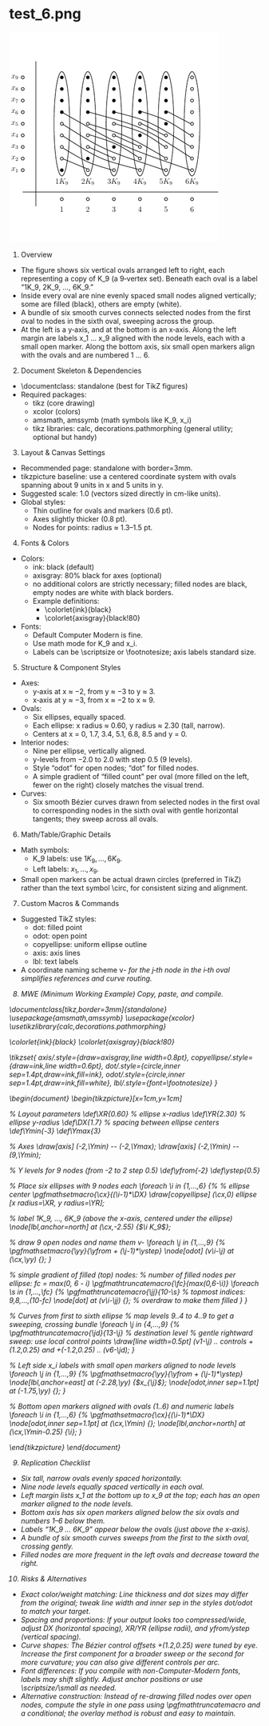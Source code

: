 # test_6.png

![test_6.png](../../../eval_dataset/images/test_6.png)

1. Overview
- The figure shows six vertical ovals arranged left to right, each representing a copy of K_9 (a 9‑vertex set). Beneath each oval is a label “1K_9, 2K_9, …, 6K_9.” 
- Inside every oval are nine evenly spaced small nodes aligned vertically; some are filled (black), others are empty (white).
- A bundle of six smooth curves connects selected nodes from the first oval to nodes in the sixth oval, sweeping across the group.
- At the left is a y‑axis, and at the bottom is an x‑axis. Along the left margin are labels x_1 … x_9 aligned with the node levels, each with a small open marker. Along the bottom axis, six small open markers align with the ovals and are numbered 1 … 6.

2. Document Skeleton & Dependencies
- \documentclass: standalone (best for TikZ figures)
- Required packages:
  - tikz (core drawing)
  - xcolor (colors)
  - amsmath, amssymb (math symbols like K_9, x_i)
  - tikz libraries: calc, decorations.pathmorphing (general utility; optional but handy)

3. Layout & Canvas Settings
- Recommended page: standalone with border=3mm.
- tikzpicture baseline: use a centered coordinate system with ovals spanning about 9 units in x and 5 units in y.
- Suggested scale: 1.0 (vectors sized directly in cm-like units).
- Global styles:
  - Thin outline for ovals and markers (0.6 pt).
  - Axes slightly thicker (0.8 pt).
  - Nodes for points: radius ≈ 1.3–1.5 pt.

4. Fonts & Colors
- Colors:
  - ink: black (default)
  - axisgray: 80% black for axes (optional)
  - no additional colors are strictly necessary; filled nodes are black, empty nodes are white with black borders.
  - Example definitions:
    - \colorlet{ink}{black}
    - \colorlet{axisgray}{black!80}
- Fonts:
  - Default Computer Modern is fine.
  - Use math mode for K_9 and x_i.
  - Labels can be \scriptsize or \footnotesize; axis labels standard size.

5. Structure & Component Styles
- Axes:
  - y‑axis at x ≈ −2, from y ≈ −3 to y ≈ 3.
  - x‑axis at y ≈ −3, from x ≈ −2 to x ≈ 9.
- Ovals:
  - Six ellipses, equally spaced.
  - Each ellipse: x radius ≈ 0.60, y radius ≈ 2.30 (tall, narrow).
  - Centers at x = 0, 1.7, 3.4, 5.1, 6.8, 8.5 and y = 0.
- Interior nodes:
  - Nine per ellipse, vertically aligned.
  - y-levels from −2.0 to 2.0 with step 0.5 (9 levels).
  - Style “odot” for open nodes; “dot” for filled nodes.
  - A simple gradient of “filled count” per oval (more filled on the left, fewer on the right) closely matches the visual trend.
- Curves:
  - Six smooth Bézier curves drawn from selected nodes in the first oval to corresponding nodes in the sixth oval with gentle horizontal tangents; they sweep across all ovals.

6. Math/Table/Graphic Details
- Math symbols:
  - K_9 labels: use $1K_9,\dots,6K_9$.
  - Left labels: $x_1,\dots,x_9$.
- Small open markers can be actual drawn circles (preferred in TikZ) rather than the text symbol \circ, for consistent sizing and alignment.

7. Custom Macros & Commands
- Suggested TikZ styles:
  - dot: filled point
  - odot: open point
  - copyellipse: uniform ellipse outline
  - axis: axis lines
  - lbl: text labels
- A coordinate naming scheme v<i>-<j> for the j‑th node in the i‑th oval simplifies references and curve routing.

8. MWE (Minimum Working Example)
Copy, paste, and compile.

\documentclass[tikz,border=3mm]{standalone}
\usepackage{amsmath,amssymb}
\usepackage{xcolor}
\usetikzlibrary{calc,decorations.pathmorphing}

\colorlet{ink}{black}
\colorlet{axisgray}{black!80}

\tikzset{
  axis/.style={draw=axisgray,line width=0.8pt},
  copyellipse/.style={draw=ink,line width=0.6pt},
  dot/.style={circle,inner sep=1.4pt,draw=ink,fill=ink},
  odot/.style={circle,inner sep=1.4pt,draw=ink,fill=white},
  lbl/.style={font=\footnotesize}
}

\begin{document}
\begin{tikzpicture}[x=1cm,y=1cm]

% Layout parameters
\def\XR{0.60}   % ellipse x-radius
\def\YR{2.30}   % ellipse y-radius
\def\DX{1.7}    % spacing between ellipse centers
\def\Ymin{-3}
\def\Ymax{3}

% Axes
\draw[axis] (-2,\Ymin) -- (-2,\Ymax);
\draw[axis] (-2,\Ymin) -- (9,\Ymin);

% Y levels for 9 nodes (from -2 to 2 step 0.5)
\def\yfrom{-2}
\def\ystep{0.5}

% Place six ellipses with 9 nodes each
\foreach \i in {1,...,6} {%
  % ellipse center
  \pgfmathsetmacro{\cx}{(\i-1)*\DX}
  \draw[copyellipse] (\cx,0) ellipse [x radius=\XR, y radius=\YR];

  % label 1K_9, ..., 6K_9 (above the x-axis, centered under the ellipse)
  \node[lbl,anchor=north] at (\cx,-2.55) {$\i K_9$};

  % draw 9 open nodes and name them v<i>-<j>
  \foreach \j in {1,...,9} {%
    \pgfmathsetmacro{\yy}{\yfrom + (\j-1)*\ystep}
    \node[odot] (v\i-\j) at (\cx,\yy) {};
  }

  % simple gradient of filled (top) nodes:
  % number of filled nodes per ellipse: fc = max(0, 6 - i)
  \pgfmathtruncatemacro{\fc}{max(0,6-\i)}
  \foreach \s in {1,...,\fc} {%
    \pgfmathtruncatemacro{\jj}{10-\s} % topmost indices: 9,8,...,(10-fc)
    \node[dot] at (v\i-\jj) {};       % overdraw to make them filled
  }
}

% Curves from first to sixth ellipse
% map levels 9..4 to 4..9 to get a sweeping, crossing bundle
\foreach \j in {4,...,9} {%
  \pgfmathtruncatemacro{\jd}{13-\j} % destination level
  % gentle rightward sweep: use local control points
  \draw[line width=0.5pt]
    (v1-\j) .. controls +(1.2,0.25) and +(-1.2,0.25) .. (v6-\jd);
}

% Left side x_i labels with small open markers aligned to node levels
\foreach \j in {1,...,9} {%
  \pgfmathsetmacro{\yy}{\yfrom + (\j-1)*\ystep}
  \node[lbl,anchor=east] at (-2.28,\yy) {$x_{\j}$};
  \node[odot,inner sep=1.1pt] at (-1.75,\yy) {};
}

% Bottom open markers aligned with ovals (1..6) and numeric labels
\foreach \i in {1,...,6} {%
  \pgfmathsetmacro{\cx}{(\i-1)*\DX}
  \node[odot,inner sep=1.1pt] at (\cx,\Ymin) {};
  \node[lbl,anchor=north] at (\cx,\Ymin-0.25) {\i};
}

\end{tikzpicture}
\end{document}

9. Replication Checklist
- Six tall, narrow ovals evenly spaced horizontally.
- Nine node levels equally spaced vertically in each oval.
- Left margin lists x_1 at the bottom up to x_9 at the top; each has an open marker aligned to the node levels.
- Bottom axis has six open markers aligned below the six ovals and numbers 1–6 below them.
- Labels “1K_9 … 6K_9” appear below the ovals (just above the x-axis).
- A bundle of six smooth curves sweeps from the first to the sixth oval, crossing gently.
- Filled nodes are more frequent in the left ovals and decrease toward the right.

10. Risks & Alternatives
- Exact color/weight matching: Line thickness and dot sizes may differ from the original; tweak line width and inner sep in the styles dot/odot to match your target.
- Spacing and proportions: If your output looks too compressed/wide, adjust DX (horizontal spacing), XR/YR (ellipse radii), and yfrom/ystep (vertical spacing).
- Curve shapes: The Bézier control offsets +(1.2,0.25) were tuned by eye. Increase the first component for a broader sweep or the second for more curvature; you can also give different controls per arc.
- Font differences: If you compile with non-Computer-Modern fonts, labels may shift slightly. Adjust anchor positions or use \scriptsize/\small as needed.
- Alternative construction: Instead of re-drawing filled nodes over open nodes, compute the style in one pass using \pgfmathtruncatemacro and a conditional; the overlay method is robust and easy to maintain.
